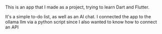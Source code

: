 This is an app that I made as a project, trying to learn Dart and Flutter.

It's a simple to-do list, as well as an AI chat. I connected the app to the ollama llm via a python script since I also wanted to know how to connect an API
